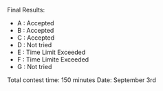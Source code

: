 Final Results: 

- A : Accepted
- B : Accepted
- C : Accepted
- D : Not tried
- E : Time Limit Exceeded
- F : Time Limite Exceeded
- G : Not tried

Total contest time: 150 minutes
Date: September 3rd
